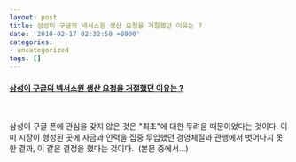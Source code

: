 ```yaml
---
layout: post
title: 삼성이 구글의 넥서스원 생산 요청을 거절했던 이유는 ?
date: '2010-02-17 02:32:50 +0900'
categories:
- uncategorized
tags: []
---
```

#### [삼성이 구글의 넥서스원 생산 요청을 거절했던 이유는 ?](http://jsksoft2.tistory.com/238)
  
 
  
삼성이 구글 폰에 관심을 갖지 않은 것은 "최초"에 대한 두려움 때문이었다는 것이다. 이미 시장이 형성된 곳에 자금과 인력을 집중 투입했던 경영체질과 관행에서 벗어나지 못한 결과, 이 같은 결정을 했다는 것이다.  (본문 중에서…)
